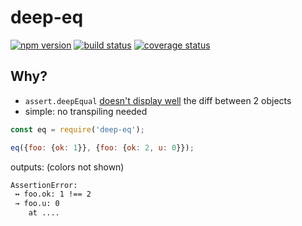 # deep-eq
[![npm version][npm-image]][npm-url]
[![build status][travis-image]][travis-url]
[![coverage status][codecov-image]][codecov-url]

## Why?
- `assert.deepEqual` [doesn't display well](https://github.com/nodejs/node/issues/15696) the diff between 2 objects
- simple: no transpiling needed

```js
const eq = require('deep-eq');

eq({foo: {ok: 1}}, {foo: {ok: 2, u: 0}});
```

outputs: (colors not shown)
```sh
AssertionError:
 ↔ foo.ok: 1 !== 2
 → foo.u: 0
    at ....
```

[npm-image]: https://img.shields.io/npm/v/deep-eq.svg?style=flat-square
[npm-url]: https://www.npmjs.com/package/deep-eq
[travis-image]: https://img.shields.io/travis/caub/deep-eq.svg?style=flat-square
[travis-url]: https://travis-ci.org/caub/deep-eq
[codecov-image]: https://img.shields.io/codecov/c/github/caub/deep-eq.svg?style=flat-square
[codecov-url]: https://codecov.io/gh/caub/deep-eq
